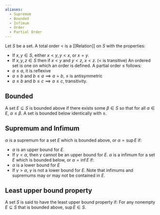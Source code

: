 ```yaml
---
aliases:
  - Supremum
  - Bounded
  - Infimum
  - Order
  - Partial Order
---
```

Let $S$ be a set. A total order $<$ is a [[Relation]] on $S$ with the properties:
- If $x,y\in S$, either $x<y,y<x$, or $x=y$.
- If $x,y,z\in S$ then if $x<y$ and $y<z$, $x<z$. ($<$ is transitive)
An ordered set is one on which an order is defined.
A partial order $\leq$ follows:
- $a\leq a$, it is reflexive
- $a\leq b$ and $b\leq a\implies a=b$, $\leq$ is antisymmetric
- $a\leq b$ and $b\leq c\implies a\leq c$, transitivity.  
## Bounded
A set $E\subseteq S$ is bounded above if there exists some $\beta \in S$ so that for all $\alpha \in E$, $\alpha\leq\beta$.
A set is bounded below identically with $\geq$.
## Supremum and Infimum
$\alpha$ is a supremum for a set $E$ which is bounded above, or $\alpha=\sup E$ if:
- $\alpha$ is an upper bound for $E$.
- If $\gamma<\alpha$, then $\gamma$ cannot be an upper bound for $E$.
$\alpha$ is a infimum for a set $E$ which is bounded below, or $\alpha=\inf E$ if:
- $\alpha$ is a lower bound for $E$
- If $\gamma>\alpha$, $\gamma$ is not a lower bound for $E$.
Note that infimums and supremums may or may not be contained in $E$.
## Least upper bound property
A set $S$ is said to have the least upper bound property if: For any nonempty $E\subseteq S$ that is bounded above, $\sup E\in S$.